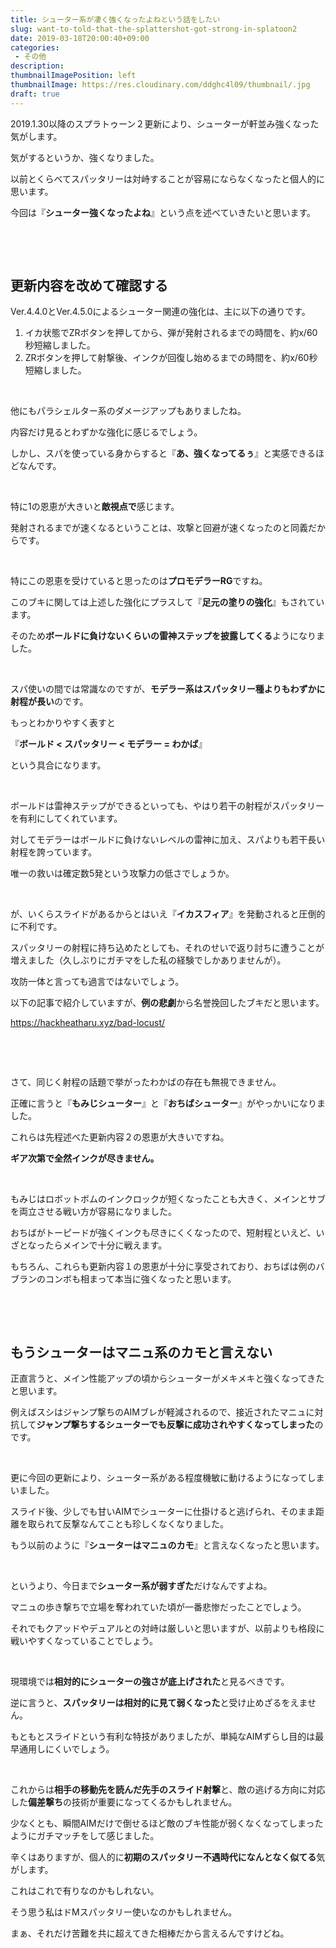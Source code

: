 ```yaml
---
title: シューター系が凄く強くなったよねという話をしたい
slug: want-to-told-that-the-splattershot-got-strong-in-splatoon2
date: 2019-03-18T20:00:40+09:00
categories: 
 - その他
description: 
thumbnailImagePosition: left
thumbnailImage: https://res.cloudinary.com/ddghc4l09/thumbnail/.jpg
draft: true
---
```


<!--more-->

2019.1.30以降のスプラトゥーン２更新により、シューターが軒並み強くなった気がします。

気がするというか、強くなりました。

以前とくらべてスパッタリーは対峙することが容易にならなくなったと個人的に思います。

今回は『<strong>シューター強くなったよね</strong>』という点を述べていきたいと思います。

&nbsp;

&nbsp;
<h2>更新内容を改めて確認する</h2>
Ver.4.4.0とVer.4.5.0によるシューター関連の強化は、主に以下の通りです。
<ol>
 	<li>イカ状態でZRボタンを押してから、弾が発射されるまでの時間を、約x/60秒短縮しました。</li>
 	<li>ZRボタンを押して射撃後、インクが回復し始めるまでの時間を、約x/60秒短縮しました。</li>
</ol>
&nbsp;

他にもパラシェルター系のダメージアップもありましたね。

内容だけ見るとわずかな強化に感じるでしょう。

しかし、スパを使っている身からすると『<strong>あ、強くなってるぅ</strong>』と実感できるほどなんです。

&nbsp;

特に1の恩恵が大きいと<strong>敵視点で</strong>感じます。

発射されるまでが速くなるということは、攻撃と回避が速くなったのと同義だからです。

&nbsp;

特にこの恩恵を受けていると思ったのは<strong>プロモデラーRG</strong>ですね。

このブキに関しては上述した強化にプラスして『<strong>足元の塗りの強化</strong>』もされています。

そのため<strong>ボールドに負けないくらいの雷神ステップを披露してくる</strong>ようになりました。

&nbsp;

スパ使いの間では常識なのですが、<strong>モデラー系はスパッタリー種よりもわずかに射程が長い</strong>のです。

もっとわかりやすく表すと

『<strong>ボールド &lt; スパッタリー &lt; モデラー = わかば</strong>』

という具合になります。

&nbsp;

ボールドは雷神ステップができるといっても、やはり若干の射程がスパッタリーを有利にしてくれています。

対してモデラーはボールドに負けないレベルの雷神に加え、スパよりも若干長い射程を誇っています。

唯一の救いは確定数5発という攻撃力の低さでしょうか。

&nbsp;

が、いくらスライドがあるからとはいえ『<strong>イカスフィア</strong>』を発動されると圧倒的に不利です。

スパッタリーの射程に持ち込めたとしても、それのせいで返り討ちに遭うことが増えました（久しぶりにガチマをした私の経験でしかありませんが）。

攻防一体と言っても過言ではないでしょう。

以下の記事で紹介していますが、<strong>例の悲劇</strong>から名誉挽回したブキだと思います。

https://hackheatharu.xyz/bad-locust/

&nbsp;

&nbsp;

さて、同じく射程の話題で挙がったわかばの存在も無視できません。

正確に言うと『<strong>もみじシューター</strong>』と『<strong>おちばシューター</strong>』がやっかいになりました。

これらは先程述べた更新内容２の恩恵が大きいですね。

<strong>ギア次第で全然インクが尽きません。</strong>

&nbsp;

もみじはロボットボムのインクロックが短くなったことも大きく、メインとサブを両立させる戦い方が容易になりました。

おちばがトーピードが強くインクも尽きにくくなったので、短射程といえど、いざとなったらメインで十分に戦えます。

もちろん、これらも更新内容１の恩恵が十分に享受されており、おちばは例のバブランのコンボも相まって本当に強くなったと思います。

&nbsp;

&nbsp;
<h2>もうシューターはマニュ系のカモと言えない</h2>
正直言うと、メイン性能アップの頃からシューターがメキメキと強くなってきたと思います。

例えばスシはジャンプ撃ちのAIMブレが軽減されるので、接近されたマニュに対抗して<strong>ジャンプ撃ちするシューターでも反撃に成功されやすくなってしまった</strong>のです。

&nbsp;

更に今回の更新により、シューター系がある程度機敏に動けるようになってしまいました。

スライド後、少しでも甘いAIMでシューターに仕掛けると逃げられ、そのまま距離を取られて反撃なんてことも珍しくなくなりました。

もう以前のように『<strong>シューターはマニュのカモ</strong>』と言えなくなったと思います。

&nbsp;

というより、今日まで<strong>シューター系が弱すぎた</strong>だけなんですよね。

マニュの歩き撃ちで立場を奪われていた頃が一番悲惨だったことでしょう。

それでもクアッドやデュアルとの対峙は厳しいと思いますが、以前よりも格段に戦いやすくなっていることでしょう。

&nbsp;

現環境では<strong>相対的にシューターの強さが底上げされた</strong>と見るべきです。

逆に言うと、<strong>スパッタリーは相対的に見て弱くなった</strong>と受け止めざるをえません。

もともとスライドという有利な特技がありましたが、単純なAIMずらし目的は最早通用しにくいでしょう。

&nbsp;

これからは<strong>相手の移動先を読んだ先手のスライド射撃</strong>と、敵の逃げる方向に対応した<strong>偏差撃ち</strong>の技術が重要になってくるかもしれません。

少なくとも、瞬間AIMだけで倒せるほど敵のブキ性能が弱くなくなってしまったようにガチマッチをして感じました。

辛くはありますが、個人的に<strong>初期のスパッタリー不遇時代になんとなく似てる</strong>気がします。

これはこれで有りなのかもしれない。

そう思う私はドMスパッタリー使いなのかもしれません。

まぁ、それだけ苦難を共に超えてきた相棒だから言えるんですけどね。
